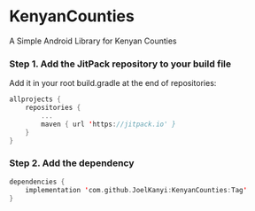 # KenyanCounties
A Simple Android Library for Kenyan Counties

### Step 1. Add the JitPack repository to your build file 
Add it in your root build.gradle at the end of repositories:
```Kotlin
allprojects {
    repositories {
        ...
        maven { url 'https://jitpack.io' }
    }
}
```


### Step 2. Add the dependency
```Kotlin
dependencies {
    implementation 'com.github.JoelKanyi:KenyanCounties:Tag'
}
```
